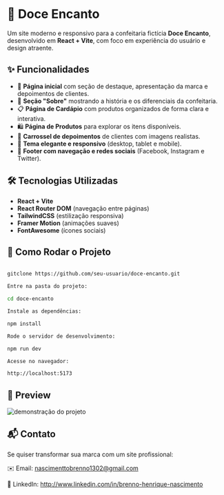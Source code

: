 # 🍰 Doce Encanto

Um site moderno e responsivo para a confeitaria fictícia **Doce Encanto**, desenvolvido em **React + Vite**, com foco em experiência do usuário e design atraente.  


## ✨ Funcionalidades
- 🌟 **Página inicial** com seção de destaque, apresentação da marca e depoimentos de clientes.
- 📖 **Seção "Sobre"** mostrando a história e os diferenciais da confeitaria.
- 📋 **Página de Cardápio** com produtos organizados de forma clara e interativa.
- 🛍️ **Página de Produtos** para explorar os itens disponíveis.
- 💬 **Carrossel de depoimentos** de clientes com imagens realistas.
- 🎨 **Tema elegante e responsivo** (desktop, tablet e mobile).
- 🔗 **Footer com navegação e redes sociais** (Facebook, Instagram e Twitter).

## 🛠️ Tecnologias Utilizadas
- **React + Vite**
- **React Router DOM** (navegação entre páginas)
- **TailwindCSS** (estilização responsiva)
- **Framer Motion** (animações suaves)
- **FontAwesome** (ícones sociais)

## 🚀 Como Rodar o Projeto

```bash

gitclone https://github.com/seu-usuario/doce-encanto.git

Entre na pasta do projeto:

cd doce-encanto

Instale as dependências:

npm install

Rode o servidor de desenvolvimento:

npm run dev

Acesse no navegador:

http://localhost:5173

```

## 📸 Preview

<img src="./public/gifs/gif-dc2.gif" alt="demonstração do projeto">

## 📬 Contato

Se quiser transformar sua marca com um site profissional:

✉️ Email: nascimenttobrenno1302@gmail.com

💼 LinkedIn: http://www.linkedin.com/in/brenno-henrique-nascimento